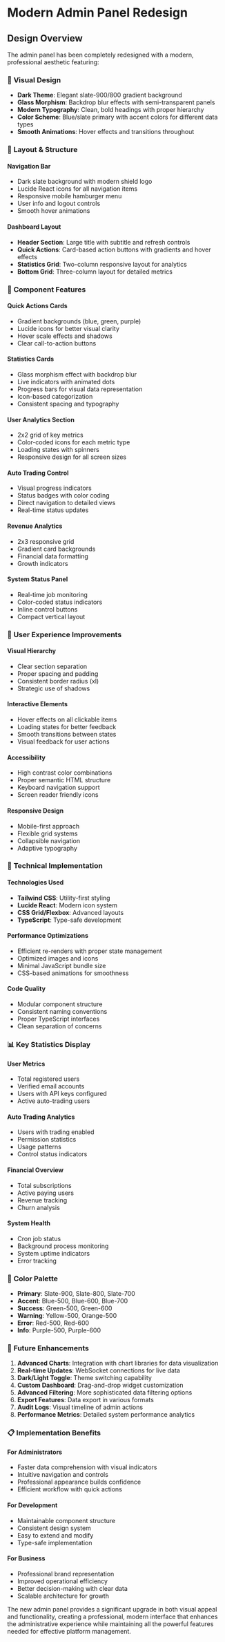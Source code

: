 # Modern Admin Panel Redesign

## Design Overview

The admin panel has been completely redesigned with a modern, professional aesthetic featuring:

### 🎨 **Visual Design**
- **Dark Theme**: Elegant slate-900/800 gradient background
- **Glass Morphism**: Backdrop blur effects with semi-transparent panels
- **Modern Typography**: Clean, bold headings with proper hierarchy
- **Color Scheme**: Blue/slate primary with accent colors for different data types
- **Smooth Animations**: Hover effects and transitions throughout

### 📱 **Layout & Structure**

#### **Navigation Bar**
- Dark slate background with modern shield logo
- Lucide React icons for all navigation items
- Responsive mobile hamburger menu
- User info and logout controls
- Smooth hover animations

#### **Dashboard Layout**
- **Header Section**: Large title with subtitle and refresh controls
- **Quick Actions**: Card-based action buttons with gradients and hover effects
- **Statistics Grid**: Two-column responsive layout for analytics
- **Bottom Grid**: Three-column layout for detailed metrics

### 🔧 **Component Features**

#### **Quick Actions Cards**
- Gradient backgrounds (blue, green, purple)
- Lucide icons for better visual clarity
- Hover scale effects and shadows
- Clear call-to-action buttons

#### **Statistics Cards**
- Glass morphism effect with backdrop blur
- Live indicators with animated dots
- Progress bars for visual data representation
- Icon-based categorization
- Consistent spacing and typography

#### **User Analytics Section**
- 2x2 grid of key metrics
- Color-coded icons for each metric type
- Loading states with spinners
- Responsive design for all screen sizes

#### **Auto Trading Control**
- Visual progress indicators
- Status badges with color coding
- Direct navigation to detailed views
- Real-time status updates

#### **Revenue Analytics**
- 2x3 responsive grid
- Gradient card backgrounds
- Financial data formatting
- Growth indicators

#### **System Status Panel**
- Real-time job monitoring
- Color-coded status indicators
- Inline control buttons
- Compact vertical layout

### 🎯 **User Experience Improvements**

#### **Visual Hierarchy**
- Clear section separation
- Proper spacing and padding
- Consistent border radius (xl)
- Strategic use of shadows

#### **Interactive Elements**
- Hover effects on all clickable items
- Loading states for better feedback
- Smooth transitions between states
- Visual feedback for user actions

#### **Accessibility**
- High contrast color combinations
- Proper semantic HTML structure
- Keyboard navigation support
- Screen reader friendly icons

#### **Responsive Design**
- Mobile-first approach
- Flexible grid systems
- Collapsible navigation
- Adaptive typography

### 🚀 **Technical Implementation**

#### **Technologies Used**
- **Tailwind CSS**: Utility-first styling
- **Lucide React**: Modern icon system
- **CSS Grid/Flexbox**: Advanced layouts
- **TypeScript**: Type-safe development

#### **Performance Optimizations**
- Efficient re-renders with proper state management
- Optimized images and icons
- Minimal JavaScript bundle size
- CSS-based animations for smoothness

#### **Code Quality**
- Modular component structure
- Consistent naming conventions
- Proper TypeScript interfaces
- Clean separation of concerns

### 📊 **Key Statistics Display**

#### **User Metrics**
- Total registered users
- Verified email accounts
- Users with API keys configured
- Active auto-trading users

#### **Auto Trading Analytics**
- Users with trading enabled
- Permission statistics
- Usage patterns
- Control status indicators

#### **Financial Overview**
- Total subscriptions
- Active paying users
- Revenue tracking
- Churn analysis

#### **System Health**
- Cron job status
- Background process monitoring
- System uptime indicators
- Error tracking

### 🎨 **Color Palette**

- **Primary**: Slate-900, Slate-800, Slate-700
- **Accent**: Blue-500, Blue-600, Blue-700
- **Success**: Green-500, Green-600
- **Warning**: Yellow-500, Orange-500
- **Error**: Red-500, Red-600
- **Info**: Purple-500, Purple-600

### 🔮 **Future Enhancements**

1. **Advanced Charts**: Integration with chart libraries for data visualization
2. **Real-time Updates**: WebSocket connections for live data
3. **Dark/Light Toggle**: Theme switching capability
4. **Custom Dashboard**: Drag-and-drop widget customization
5. **Advanced Filtering**: More sophisticated data filtering options
6. **Export Features**: Data export in various formats
7. **Audit Logs**: Visual timeline of admin actions
8. **Performance Metrics**: Detailed system performance analytics

### 📋 **Implementation Benefits**

#### **For Administrators**
- Faster data comprehension with visual indicators
- Intuitive navigation and controls
- Professional appearance builds confidence
- Efficient workflow with quick actions

#### **For Development**
- Maintainable component structure
- Consistent design system
- Easy to extend and modify
- Type-safe implementation

#### **For Business**
- Professional brand representation
- Improved operational efficiency
- Better decision-making with clear data
- Scalable architecture for growth

The new admin panel provides a significant upgrade in both visual appeal and functionality, creating a professional, modern interface that enhances the administrative experience while maintaining all the powerful features needed for effective platform management.
